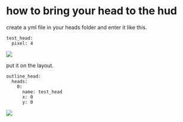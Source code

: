
# how to bring your head to the hud
create a yml file in your heads folder and enter it like this.

```
test_head:
  pixel: 4
```

![](https://i.imgur.com/4OA5xp8.png)


put it on the layout.

```
outline_head:
  heads:
    0:
      name: test_head
      x: 0
      y: 0
```

![](https://i.imgur.com/Ric4q9Y.png)